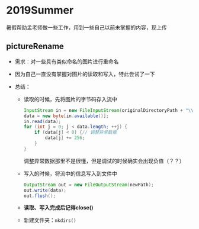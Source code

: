 # 2019Summer

暑假帮助孟老师做一些工作，用到一些自己以前未掌握的内容，现上传

## pictureRename

- 需求：对一些具有类似命名的图片进行重命名

- 因为自己一直没有掌握对图片的读取和写入，特此尝试了一下

- 总结：

  - 读取的时候，先将图片的字节码存入流中

    ~~~java
    InputStream in = new FileInputStream(originalDirectoryPath + "\\" + fileName);
    data = new byte[in.available()];
    in.read(data);
    for (int j = 0; j < data.length; ++j) {
        if (data[j] < 0) {// 调整异常数据
            data[j] += 256;
        }
    }
    ~~~

    调整异常数据那里不是很懂，但是调试的时候确实会出现负值（？？）

  - 写入的时候，将流中的信息写入到文件中

    ~~~java
    OutputStream out = new FileOutputStream(newPath);
    out.write(data);
    out.flush();
    ~~~

  - **读取、写入完成后记得close()**
  
  - 新建文件夹：`mkdirs()`
